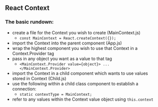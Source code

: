
## React Context

### The basic rundown:

- create a file for the Context you wish to create (MainContext.js)
    - ```const MainContext = React.createContext({});```
- import the Context into the parent component (App.js)
- wrap the highest component you wish to use that Context in a Context.Provider tag
- pass in any object you want as a value to that tag
    - ```<MainContext.Provider value={object}> ... </MainContext.Provider>```
- import the Context in a child component which wants to use values stored in Context (Child.js)
- use the following within a child class component to establish a connection:
    - ```static contextType = MainContext;```
- refer to any values within the Context value object using ```this.context```